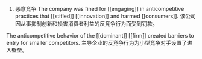 1. 恶意竞争
The company was fined for [[engaging]] in anticompetitive practices that [[stifled]] [[innovation]] and harmed [[consumers]].
该公司因从事抑制创新和损害消费者利益的反竞争行为而受到罚款。

The anticompetitive behavior of the [[dominant]] [[firm]] created barriers to entry for smaller competitors.
主导企业的反竞争行为为小型竞争对手设置了进入壁垒。

